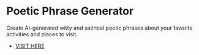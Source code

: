 # Poetic Phrase Generator
Create AI-generated witty and satirical poetic phrases about your favorite activities and places to visit. 
* [VISIT HERE](https://elyse502.github.io/Poetic-Phrase-Generator-Og/)
